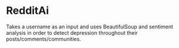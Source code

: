 # RedditAi

Takes a username as an input and uses BeautifulSoup and sentiment analysis in order to detect depression throughout their posts/comments/communities.
